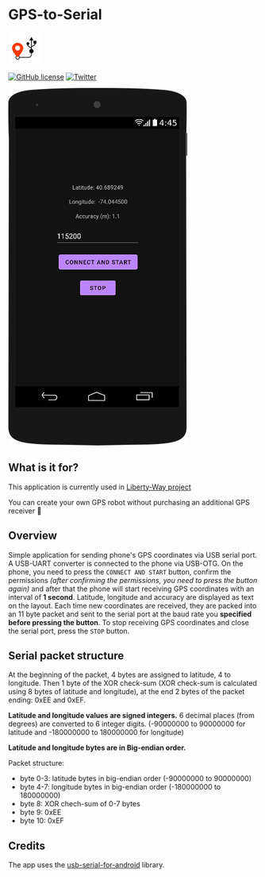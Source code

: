 # GPS-to-Serial

![Icon](ICON_64.png "Icon")

[![GitHub license](https://img.shields.io/github/license/XxOinvizioNxX/GPS-to-Serial)](https://github.com/XxOinvizioNxX/GPS-to-Serial/blob/main/LICENSE)
[![Twitter](https://img.shields.io/twitter/url?style=social&url=https%3A%2F%2Ftwitter.com%2Ffern_hertz)](https://twitter.com/fern_hertz)

![Preview](PREVIEW.png "Preview")

## What is it for?

This application is currently used in [Liberty-Way project](https://github.com/XxOinvizioNxX/Liberty-Way)

You can create your own GPS robot without purchasing an additional GPS receiver 🙂

## Overview

Simple application for sending phone's GPS coordinates via USB serial port. A USB-UART converter is connected to the phone via USB-OTG. On the phone, you need to press the `CONNECT AND START` button, confirm the permissions *(after confirming the permissions, you need to press the button again)* and after that the phone will start receiving GPS coordinates with an interval of **1 second**. Latitude, longitude and accuracy are displayed as text on the layout. Each time new coordinates are received, they are packed into an 11 byte packet and sent to the serial port at the baud rate you **specified before pressing the button**. To stop receiving GPS coordinates and close the serial port, press the `STOP` button.

## Serial packet structure
At the beginning of the packet, 4 bytes are assigned to latitude, 4 to longitude. Then 1 byte of the XOR check-sum (XOR check-sum is calculated using 8 bytes of latitude and longitude), at the end 2 bytes of the packet ending: 0xEE and 0xEF.

**Latitude and longitude values are signed integers.** 6 decimal places (from degrees) are converted to 6 integer digits. (-90000000 to 90000000 for latitude and -180000000 to 180000000 for longitude)

**Latitude and longitude bytes are in Big-endian order.**

Packet structure:
- byte 0-3: latitude bytes in big-endian order (-90000000 to 90000000)
- byte 4-7: longitude bytes in big-endian order (-180000000 to 180000000)
- byte 8: XOR chech-sum of 0-7 bytes
- byte 9: 0xEE
- byte 10: 0xEF

## Credits

The app uses the [usb-serial-for-android](https://github.com/mik3y/usb-serial-for-android) library.
